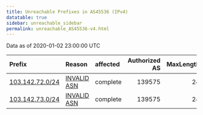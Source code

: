```yaml
---
title: Unreachable Prefixes in AS45536 (IPv4)
datatable: true
sidebar: unreachable_sidebar
permalink: unreachable_AS45536-v4.html
---
```


Data as of 2020-01-02 23:00:00 UTC


<div class="datatable-begin"></div>

| Prefix                                                   | Reason                                                                                                 | affected   |   Authorized AS |   MaxLength | Anchor                                       |   unreachable /24s |
|:---------------------------------------------------------|:-------------------------------------------------------------------------------------------------------|:-----------|----------------:|------------:|:---------------------------------------------|-------------------:|
| [103.142.72.0/24](https://stat.ripe.net/103.142.72.0/24) | [INVALID ASN](https://rpki-validator.ripe.net/announcement-preview?asn=AS45536&prefix=103.142.72.0/24) | complete   |          139575 |          24 | [APNIC](unreachable_APNIC_RPKI_Root-v4.html) |                  1 |
| [103.142.73.0/24](https://stat.ripe.net/103.142.73.0/24) | [INVALID ASN](https://rpki-validator.ripe.net/announcement-preview?asn=AS45536&prefix=103.142.73.0/24) | complete   |          139575 |          24 | [APNIC](unreachable_APNIC_RPKI_Root-v4.html) |                  1 |

<div class="datatable-end"></div>